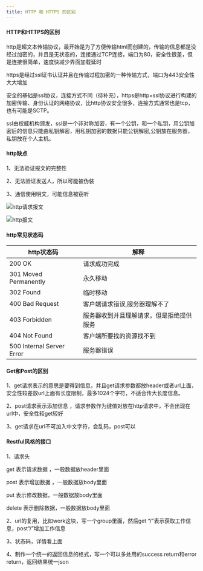 ```yaml
---
title: HTTP 和 HTTPS 的区别
---
```


#### HTTP和HTTPS的区别

 http是超文本传输协议，最开始是为了方便传输html而创建的，传输的信息都是没经过加密的，并且是无状态的，连接通过TCP连接，端口为80，安全性很差，但是连接很简单，速度快减少界面加载延时

https是经过ssl证书认证并且在传输过程加密的一种传输方式，端口为443安全性大大增加

安全的基础是ssl协议，连接方式不同（待补充），https是http+ssl协议进行构建的加密传输、身份认证的网络协议，比http协议安全很多，连接方式通常也是tcp，也有可能是SCTP。

ssl由权威机构颁发，ssl是一个非对称加密，有一个公钥，和一个私钥，用公钥加密后的信息只能由私钥解密，用私钥加密的数据只能公钥解密,公钥放在服务器，私钥放在个人主机。

#### http缺点

1、无法验证报文的完整性

2、无法验证发送人，所以可能被伪装

3、通信使用明文，可能信息被窃听

![http请求报文](http://hkctfsys.com/img/http%E8%AF%B7%E6%B1%82%E6%8A%A5%E6%96%87.png)

![http报文](http://hkctfsys.com/img/http%E6%8A%A5%E6%96%87.png)

#### http常见状态码

| http状态码                | 解释                                     |
| ------------------------- | ---------------------------------------- |
| 200 OK                    | 请求成功完成                             |
| 301 Moved Permanently     | 永久移动                                 |
| 302 Found                 | 临时移动                                 |
| 400 Bad Request           | 客户端请求错误,服务器理解不了            |
| 403 Forbidden             | 服务器收到并且理解请求，但是拒绝提供服务 |
| 404 Not Found             | 客户端所要找的资源找不到                 |
| 500 Internal Server Error | 服务器错误                               |

#### Get和Post的区别

1、get请求表示的意思是要得到信息，并且get请求参数都放header或者url上面，安全性较差放url上面有长度限制，最多1024个字符，不适合传大长度信息。

2、post请求表示添加信息 ，请求参数作为键值对放在http请求中，不会出现在url中，安全性较get较好

3、get请求在url不可加入中文字符，会乱码，post可以

#### Restful风格的接口

1、请求头

get  表示请求数据 ，一般数据放header里面

post 表示增加数据 ，一般数据放body里面

put 表示修改数据，一般数据放body里面

delete  表示删除数据，一般数据放body里面

2、url的复用，比如work这块，写一个group里面，然后get “/”表示获取工作信息，post“/”增加工作信息

3、状态码，详情看上面

4、制作一个统一的返回信息的格式，写一个可以多处用的success return和error return，返回结果统一json